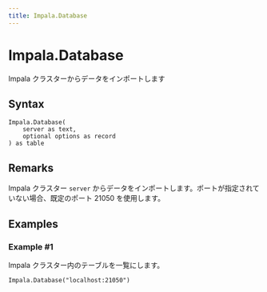 ```yaml
---
title: Impala.Database
---
```


# Impala.Database


Impala クラスターからデータをインポートします


## Syntax

```powerquery
Impala.Database(
    server as text,
    optional options as record
) as table
```


## Remarks

Impala クラスター <code>server</code> からデータをインポートします。ポートが指定されていない場合、既定のポート 21050 を使用します。


## Examples

### Example #1 
Impala クラスター内のテーブルを一覧にします。
```powerquery
Impala.Database("localhost:21050")
```



